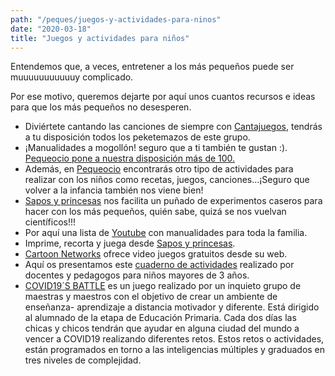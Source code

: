 ```yaml
---
path: "/peques/juegos-y-actividades-para-ninos"
date: "2020-03-18"
title: "Juegos y actividades para niños"
---
```


Entendemos que, a veces, entretener a los más pequeños puede ser muuuuuuuuuuuy complicado.

Por ese motivo, queremos dejarte por aquí unos cuantos recursos e ideas para que los más pequeños no desesperen.

- Diviértete cantando las canciones de siempre con [Cantajuegos](http://blogcantajuegos.blogspot.com), tendrás a tu disposición todos los peketemazos de este grupo.
- ¡Manualidades a mogollón! seguro que a ti también te gustan :). [Pequeocio pone a nuestra disposición más de 100.](https://www.pequeocio.com/manualidades-faciles-para-ninos/)
- Además, en [Pequeocio](https://www.pequeocio.com/) encontrarás otro tipo de actividades para realizar con los niños como recetas, juegos, canciones...¡Seguro que volver a la infancia también nos viene bien!
- [Sapos y princesas](https://saposyprincesas.elmundo.es/ocio-en-casa/experimentos/experimentos-caseros-para-ninos/) nos facilita un puñado de experimentos caseros para hacer con los más pequeños, quién sabe, quizá se nos vuelvan científicos!!!
- Por aquí una lista de [Youtube](https://www.youtube.com/playlist?list=PLt9xGrFjLwu8_3Ef17-Z_40AY4YqP4aWe) con manualidades para toda la familia.
- Imprime, recorta y juega desde [Sapos y princesas](https://saposyprincesas.elmundo.es/ocio-en-casa/manualidades-para-ninos/juegos-de-mesa-descargables-para-imprimir/).
- [Cartoon Networks](https://www.cartoonnetwork.es/juegos) ofrece video juegos gratuitos desde su web.
- Aquí os presentamos este [cuaderno de actividades](https://drive.google.com/file/d/1yTVKzmXSjNolaXykdgO4Q3np-FWz59-n/view) realizado por docentes y pedagogos para niños mayores de 3 años.
- [COVID19´S BATTLE](https://marcosgonzalez2.wixsite.com/teletrabajo) es un juego realizado por un inquieto grupo de maestras y maestros con el objetivo de crear un ambiente de enseñanza- aprendizaje a distancia motivador y diferente. Está dirigido al alumnado de la etapa de Educación Primaria. Cada dos días las chicas y chicos tendrán que ayudar en alguna ciudad del mundo a vencer a COVID19 realizando diferentes retos. Estos retos o actividades, están programados en torno a las inteligencias múltiples y graduados en tres niveles de complejidad.
